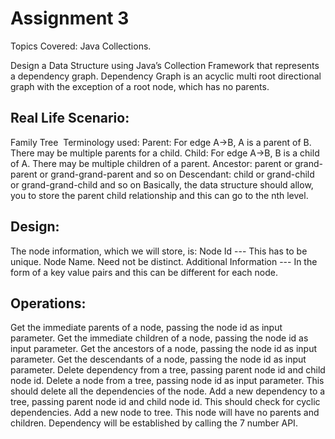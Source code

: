 # Assignment 3

Topics Covered: Java Collections.

Design a Data Structure using Java’s Collection Framework that represents a dependency graph.
Dependency Graph is an acyclic multi root directional graph with the exception of a root node,
which has no parents.
 
## Real Life Scenario:
Family Tree 
Terminology used:
Parent: For edge A-&gt;B, A is a parent of B. There may be multiple parents for a child.
Child: For edge A-&gt;B, B is a child of A. There may be multiple children of a parent.
Ancestor: parent or grand-parent or grand-grand-parent and so on
Descendant: child or grand-child or grand-grand-child and so on
Basically, the data structure should allow, you to store the parent child relationship and this can
go to the nth level.
 

## Design:
The node information, which we will store, is:
Node Id --- This has to be unique.
Node Name. Need not be distinct.
Additional Information --- In the form of a key value pairs and this can be different for each
node.
 
## Operations:
Get the immediate parents of a node, passing the node id as input parameter.
Get the immediate children of a node, passing the node id as input parameter.
Get the ancestors of a node, passing the node id as input parameter.
Get the descendants of a node, passing the node id as input parameter.
Delete dependency from a tree, passing parent node id and child node id.
Delete a node from a tree, passing node id as input parameter. This should delete all the
dependencies of the node.
Add a new dependency to a tree, passing parent node id and child node id. This should check
for cyclic dependencies.
Add a new node to tree. This node will have no parents and children. Dependency will be
established by calling the 7 number API.
 
